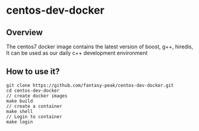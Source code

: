 # centos-dev-docker

## Overview
The centos7 docker image contains the latest version of boost, g++, hiredis, It can be used as our daily c++ development environment

## How to use it?
```shell
git clone https://github.com/fantasy-peak/centos-dev-docker.git
cd centos-dev-docker
// create docker images
make build
// create a container
make shell
// Login to container
make login
```


